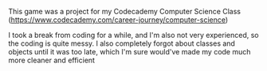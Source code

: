 This game was a project for my Codecademy Computer Science Class (https://www.codecademy.com/career-journey/computer-science)

I took a break from coding for a while, and I'm also not very experienced, so the coding is quite messy. 
I also completely forgot about classes and objects until it was too late, which I'm sure would've made my code much more cleaner and efficient

